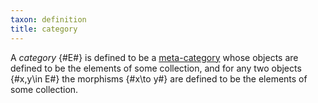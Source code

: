 ```yaml
---
taxon: definition
title: category
---
```


A *category* {#E#} is defined to be a [meta-category](frct-001F) whose objects are defined to be the elements of some collection, and for any two objects {#x,y\in E#} the morphisms {#x\to y#} are defined to be the elements of some collection.

